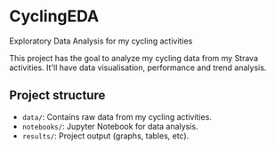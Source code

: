 # CyclingEDA
Exploratory Data Analysis for my cycling activities

This project has the goal to analyze my cycling data from my Strava activities.
It'll have data visualisation, performance and trend analysis.

## Project structure
- `data/`: Contains raw data from my cycling activities.
- `notebooks/`: Jupyter Notebook for data analysis.
- `results/`: Project output (graphs, tables, etc).

